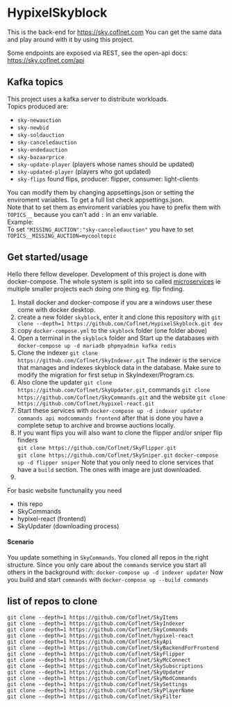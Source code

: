 # HypixelSkyblock
This is the back-end for https://sky.coflnet.com 
You can get the same data and play around with it by using this project.

Some endpoints are exposed via REST, see the open-api docs: https://sky.coflnet.com/api


## Kafka topics
This project uses a kafka server to distribute workloads.  
Topics produced are:
* `sky-newauction`
* `sky-newbid`
* `sky-soldauction`
* `sky-canceledauction`
* `sky-endedauction`
* `sky-bazaarprice`  
* `sky-update-player` (players whose names should be updated)
* `sky-updated-player`  (players who got updated)
* `sky-flips`  found flips, producer: flipper, consumer: light-clients

You can modify them by changing appsettings.json or setting the enviroment variables.
To get a full list check appsettings.json.  
Note that to set them as enviroment variables you have to prefix them with `TOPICS__` because you can't add `:` in an env variable.  
Example:  
To set `"MISSING_AUCTION":"sky-canceledauction"` you have to set `TOPICS__MISSING_AUCTION=mycooltopic`

## Get started/usage
Hello there fellow developer. Development of this project is done with docker-compose. The whole system is split into so called [microservices](https://en.wikipedia.org/wiki/Microservices) ie multiple smaller projects each doing one thing eg. flip finding.
1. Install docker and docker-compose if you are a windows user these come with docker desktop.
1. create a new folder `skyblock`, enter it and clone this repository with `git clone --depth=1 https://github.com/Coflnet/HypixelSkyblock.git dev`
2. copy `docker-compose.yml` to the `skyblock` folder (one folder above)
3. Open a terminal in the `skyblock` folder and Start up the databases with `docker-compose up -d mariadb phpmyadmin kafka redis`
3. Clone the indexer `git clone https://github.com/Coflnet/SkyIndexer.git` The indexer is the service that manages and indexes skyblock data in the database. Make sure to modify the migration for first setup in SkyIndexer/Program.cs.  
4. Also clone the updater `git clone https://github.com/Coflnet/SkyUpdater.git`, commands `git clone https://github.com/Coflnet/SkyCommands.git` and the website `git clone https://github.com/Coflnet/hypixel-react.git`
5. Start these services with `docker-compose up -d indexer updater commands api modcommands frontend` after that is done you have a complete setup to archive and browse auctions locally.
7. If you want flips you will also want to clone the flipper and/or sniper flip finders  
`git clone https://github.com/Coflnet/SkyFlipper.git`   
`git clone https://github.com/Coflnet/SkySniper.git`
`docker-compose up -d flipper sniper`
Note that you only need to clone services that have a `build` section. The ones with image are just downloaded.
4. 

For basic website functunality you need
* this repo
* SkyCommands
* hypixel-react (frontend)
* SkyUpdater (downloading process)

#### Scenario
You update something in `SkyCommands`. You cloned all repos in the right structure. 
Since you only care about the `commands` service you start all others in the background with: `docker-compose up -d indexer updater`
Now you build and start `commands` with `docker-compose up --build commands` 



## list of repos to clone
```
git clone --depth=1 https://github.com/Coflnet/SkyItems
git clone --depth=1 https://github.com/Coflnet/SkyIndexer
git clone --depth=1 https://github.com/Coflnet/SkyCommands
git clone --depth=1 https://github.com/Coflnet/hypixel-react
git clone --depth=1 https://github.com/Coflnet/SkyApi
git clone --depth=1 https://github.com/Coflnet/SkyBackendForFrontend
git clone --depth=1 https://github.com/Coflnet/SkyFlipper
git clone --depth=1 https://github.com/Coflnet/SkyMcConnect
git clone --depth=1 https://github.com/Coflnet/SkySubscriptions
git clone --depth=1 https://github.com/Coflnet/SkyUpdater
git clone --depth=1 https://github.com/Coflnet/SkyModCommands
git clone --depth=1 https://github.com/Coflnet/SkySettings
git clone --depth=1 https://github.com/Coflnet/SkyPlayerName
git clone --depth=1 https://github.com/Coflnet/SkyFilter
```